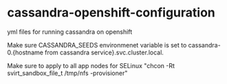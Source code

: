 # cassandra-openshift-configuration
yml files for running cassandra on openshift

Make sure CASSANDRA_SEEDS environmenet variable is set to cassandra-0.{hostname from cassandra service}.svc.cluster.local.

Make sure to apply to all app nodes for SELinux  "chcon -Rt svirt_sandbox_file_t /tmp/nfs                                                                                                             -provisioner"
